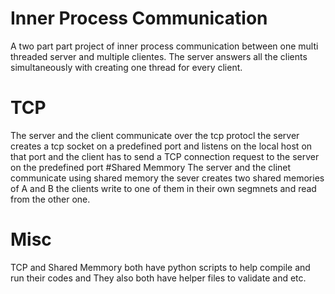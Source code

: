 # Inner Process Communication
A two part part project of inner process communication between one multi threaded server and multiple clientes. The server answers all the clients simultaneously with creating one thread for every client.
# TCP
The server and the client communicate over the tcp protocl the server creates a tcp socket on a predefined port and listens on the local host on that port and the client has to send a TCP connection request to the server on the predefined port
#Shared Memmory
The server and the clinet communicate using shared memory the sever creates two shared memories of A and B the clients write to one of them in their own segmnets and read from the other one.
# Misc
TCP and Shared Memmory both have python scripts to help compile and run their codes and They also both have helper files to validate and etc.
